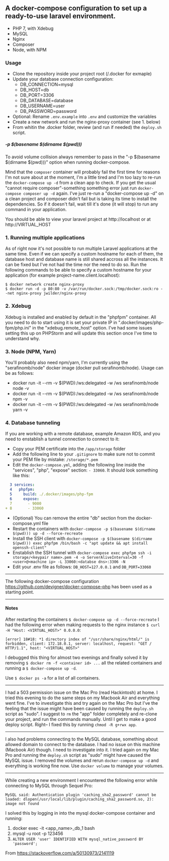 ## A docker-compose configuration to set up a ready-to-use laravel environment.
- PHP 7, with Xdebug
- MySQL
- Nginx
- Composer
- Node, with NPM

### Usage
- Clone the repository inside your project root (<project-dir>/.docker for exmaple)
- Update your database connection configuration:
    - DB_CONNECTION=mysql
    - DB_HOST=db
    - DB_PORT=3306
    - DB_DATABASE=database
    - DB_USERNAME=user
    - DB_PASSWORD=password
- Optional: Rename `.env.example` into `.env` and customize the variables
- Create a new network and run the nginx-proxy container (see 1. below)
- From whitin the .docker folder, review (and run if needed) the `deploy.sh` script.

##### -p $(basename $(dirname $(pwd)))
To avoid volume collision always remember to pass in the "-p $(basename $(dirname $(pwd)))" option
when running docker-compose.

Mind that the `composer` container will probably fail the first time for reasons I'm not
sure about at the moment, I'm a little tired and I'm too lazy to re-run the `docker-compose up -d`
from a clean app to check. If you get the usual "cannot require composer"-something something
error just run `docker-compose composer up -d` again.
I've just re-run a "docker-compose up -d" on a clean project and composer didn't fail but is taking
its time to install the dependencies. So if it doesn't fail, wait till it's done (it will stop) to
run any command in your application.

You should be able to view your laravel project at http://localhost or at http://VIRTUAL_HOST

### 1. Running multiple applications
As of right now it's not possible to run multiple Laravel applications at the same time. Even if
we can specify a custom hostname for each of them, the database host and database name is still
shared accross all the instances. It can be fixed but I've not had the time nor the need to do
so.
Run the following commands to be able to specify a custom hostname for your application (for example
project-name.client.localhost):

```
$ docker network create nginx-proxy
$ docker run -d -p 80:80 -v /var/run/docker.sock:/tmp/docker.sock:ro --net nginx-proxy jwilder/nginx-proxy
```

### 2. Xdebug
Xdebug is installed and enabled by default in the "phpfpm" container. All you need to do to start using
it is set your private IP in ".docker/images/php-fpm/php.ini" in the "xdebug.remote_host" option.
I've had some issues setting this up on PHPStorm and will update this section once I've time to understand
why.

### 3. Node (NPM, Yarn)
You'll probably also need npm/yarn, I'm currently using the "serafinomb/node" docker image
(docker pull serafinomb/node). Usage can be as follows:
- docker run -it --rm -v $(PWD):/ws:delegated -w /ws serafinomb/node node -v
- docker run -it --rm -v $(PWD):/ws:delegated -w /ws serafinomb/node npm -v
- docker run -it --rm -v $(PWD):/ws:delegated -w /ws serafinomb/node yarn -v

### 4. Database tunneling
If you are working with a remote database, example Amazon RDS, and you need to enstablish a tunnel connection to connect to it:

- Copy your PEM certificate into the `/app/storage` folder
- Add the following line to your `.gitignore` to make sure not to commit your PEM file by mistake: `/storage/*.pem`
- Edit the `docker-compose.yml`, adding the following line inside the "services", "php", "expose" section: `- 33060`. It should look something like this:
```yml
  3 services:
  4   phpfpm:
  5     build: ./.docker/images/php-fpm
  6     expose:
  7       - 9000
+ 8       - 33060
```
- (Optional) You can remove the entire "db" section from the docker-compose.yml file
- Restart the containers with `docker-compose -p $(basename $(dirname $(pwd))) up -d --force-recreate`
- Install the SSH client with `docker-compose -p $(basename $(dirname $(pwd))) exec phpfpm /bin/bash -c "apt update && apt install openssh-client"`
- Enstablish the SSH tunnel with `docker-compose exec phpfpm ssh -i storage/<keypair name>.pem -4 -o ServerAliveInterval=30 -f <user>@<machine ip> -L 33060:<databse dns>:3306 -N`
- Edit your .env file as follows: `DB_HOST=127.0.0.1` and `DB_PORT=33060`
---

The following docker-compose configuration <https://github.com/devigner/docker-compose-php> has been used as a starting point.

---

#### Notes
After restarting the containers `$ docker-compose up -d --force-recreate` I had the following error when making requests to the nginx instance `$ curl -H "Host: <VIRTUAL_HOST>" 0.0.0.0`:
```
[error] 18#18: *1 directory index of "/usr/share/nginx/html/" is forbidden, client: 172.18.0.1, server: localhost, request: "GET / HTTP/1.1", host: "<VIRTUAL_HOST>"
```
I debugged this thing for almost two evenings and finally solved it by removing `$ docker rm -f <container id> ...` all the related containers and running a `$ docker-compose up -d`.

Use `$ docker ps -a` for a list of all containers.

---

I had a 503 permission issue on the Mac Pro (read Hackintosh) at home. I tried this evening to do the same steps on my Macbook Air and everything went fine.
I've to investigate this and try again on the Mac Pro but I've the feeling that the issue might have been caused by running the `deploy.sh` script as "sudo".
I suggest to `rm` the "app" folder completely and re-clone your project, and run the commands manually. Until I get to make a good deploy script.
Right– I fixed this by running `chmod -R g+rwx app`.

---

I also had problems connecting to the MySQL database, something about allowed domain to connect to the database. I had no issue on this machine (Macbook Air) though.
I need to investigate into it.
I tried again on my Mac Pro and running the `deploy.sh` script as "sudo" might have caused the MySQL issue. I removed the volumes and rerun `docker-compose up -d`
and everything is working fine now. Use `docker volume` to manage your volumes.

---

While creating a new environment I encountered the following error while connecting to MySQL through Sequel Pro:
```
MySQL said: Authentication plugin 'caching_sha2_password' cannot be loaded: dlopen(/usr/local/lib/plugin/caching_sha2_password.so, 2): image not found
```

I solved this by logging in into the mysql docker-compose container and running:
1. docker exec -it <app_name>_db_1 bash
2. mysql -u root -p 123456
3. `ALTER USER 'user' IDENTIFIED WITH mysql_native_password BY 'password';`

From <https://stackoverflow.com/a/50130973/2141119>
